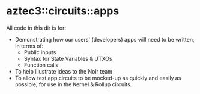 # aztec3::circuits::apps

All code in this dir is for:
- Demonstrating how our users' (developers) apps will need to be written, in terms of:
    - Public inputs
    - Syntax for State Variables & UTXOs
    - Function calls
- To help illustrate ideas to the Noir team
- To allow test app circuits to be mocked-up as quickly and easily as possible, for use in the Kernel & Rollup circuits.